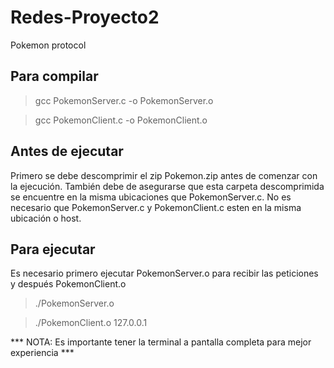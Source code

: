 # Redes-Proyecto2
Pokemon protocol

## Para compilar

> gcc PokemonServer.c -o PokemonServer.o

> gcc PokemonClient.c -o PokemonClient.o

## Antes de ejecutar

Primero se debe descomprimir el zip Pokemon.zip antes de comenzar con la ejecución. También debe de asegurarse que esta carpeta descomprimida se encuentre en la misma ubicaciones que PokemonServer.c.
No es necesario que PokemonServer.c y PokemonClient.c esten en la misma ubicación o host.

## Para ejecutar

Es necesario primero ejecutar PokemonServer.o para recibir las peticiones y después PokemonClient.o

> ./PokemonServer.o

> ./PokemonClient.o 127.0.0.1

*** NOTA: Es importante tener la terminal a pantalla completa para mejor experiencia ***

